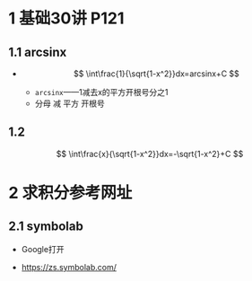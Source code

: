 # 1 基础30讲 P121



## 1.1 arcsinx

* $$
  \int\frac{1}{\sqrt{1-x^2}}dx=arcsinx+C
  $$

  * `arcsinx`——1减去x的平方开根号分之1
  * 分母 减 平方 开根号



## 1.2 

$$
\int\frac{x}{\sqrt{1-x^2}}dx=-\sqrt{1-x^2}+C
$$





# 2 求积分参考网址



## 2.1 symbolab

* Google打开

* https://zs.symbolab.com/

